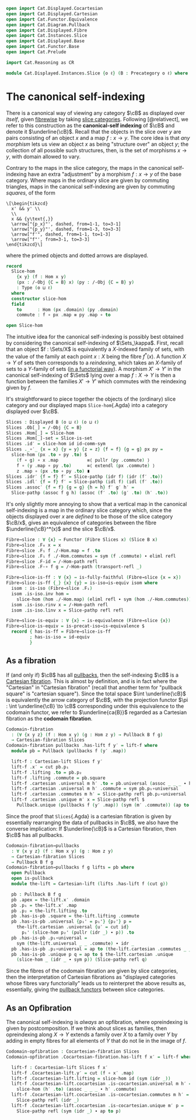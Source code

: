 ```agda
open import Cat.Displayed.Cocartesian
open import Cat.Displayed.Cartesian
open import Cat.Functor.Equivalence
open import Cat.Diagram.Pullback
open import Cat.Displayed.Fibre
open import Cat.Instances.Slice
open import Cat.Displayed.Base
open import Cat.Functor.Base
open import Cat.Prelude

import Cat.Reasoning as CR

module Cat.Displayed.Instances.Slice {o ℓ} (B : Precategory o ℓ) where
```

<!--
```agda
open Cartesian-fibration
open Cartesian-lift
open Displayed
open is-cartesian
open Functor
open CR B
open /-Obj
```
-->

# The canonical self-indexing

There is a canonical way of viewing any category $\cB$ as displayed
over _itself_, given [fibrewise] by taking [slice categories]. Following
[@relativect], we refer to this construction as the **canonical-self
indexing** of $\cB$ and denote it $\underline{\cB}$. Recall that
the objects in the slice over $y$ are pairs consisting of an object $x$
and a map $f : x \to y$. The core idea is that _any morphism_ lets us
view an object $x$ as being "structure over" an object $y$; the
collection of all possible such structures, then, is the set of
morphisms $x \to y$, with domain allowed to vary.

[fibrewise]: Cat.Displayed.Fibre.html
[slice categories]: Cat.Instances.Slice.html

Contrary to the maps in the slice category, the maps in the canonical
self-indexing have an extra "adjustment" by a morphism $f : x \to y$ of
the base category. Where maps in the ordinary slice are given by
commuting triangles, maps in the canonical self-indexing are given by
commuting _squares_, of the form

~~~{.quiver}
\[\begin{tikzcd}
  x' && y' \\
  \\
  x && {y\text{,}}
  \arrow["{p_x}"', dashed, from=1-1, to=3-1]
  \arrow["{p_y}"', dashed, from=1-3, to=3-3]
  \arrow["f'", dashed, from=1-1, to=1-3]
  \arrow["f"', from=3-1, to=3-3]
\end{tikzcd}\]
~~~

where the primed objects and dotted arrows are displayed.

```agda
record
  Slice-hom
    {x y} (f : Hom x y)
    (px : /-Obj {C = B} x) (py : /-Obj {C = B} y)
    : Type (o ⊔ ℓ)
  where
  constructor slice-hom
  field
    to      : Hom (px .domain) (py .domain)
    commute : f ∘ px .map ≡ py .map ∘ to

open Slice-hom
```

<!--
```agda
private unquoteDecl eqv = declare-record-iso eqv (quote Slice-hom)
```
-->

The intuitive idea for the canonical self-indexing is possibly best
obtained by considering the canonical self-indexing of $\Sets_\kappa$.
First, recall that an object $f : \Sets/X$ is equivalently a $X$-indexed
family of sets, with the value of the family at each point $x : X$ being
the fibre $f^*(x)$. A function $X \to Y$ of sets then corresponds to a
_reindexing_, which takes an $X$-family of sets to a $Y$-family of sets
([in a functorial way]). A morphism $X' \to Y'$ in the canonical
self-indexing of $\Sets$ lying over a map $f : X \to Y$ is then a
function between the families $X' \to Y'$ which commutes with the
reindexing given by $f$.

[in a functorial way]: Cat.Instances.Slice.html#slices-of-sets

<!--
```agda
module _ {x y} {f g : Hom x y} {px : /-Obj x} {py : /-Obj y}
         {f′ : Slice-hom f px py} {g′ : Slice-hom g px py} where

  Slice-pathp : (p : f ≡ g) → (f′ .to ≡ g′ .to) → PathP (λ i → Slice-hom (p i) px py) f′ g′
  Slice-pathp p p′ i .to = p′ i
  Slice-pathp p p′ i .commute =
    is-prop→pathp
      (λ i → Hom-set _ _ (p i ∘ px .map) (py .map ∘ (p′ i)))
      (f′ .commute)
      (g′ .commute)
      i

module _ {x y} (f : Hom x y) (px : /-Obj x) (py : /-Obj y) where
  Slice-is-set : is-set (Slice-hom f px py)
  Slice-is-set = Iso→is-hlevel 2 eqv (hlevel 2)
    where open HLevel-instance
```
-->

It's straightforward to piece together the objects of the (ordinary)
slice category and our displayed maps `Slice-hom`{.Agda} into a category
displayed over $\cB$.

```agda
Slices : Displayed B (o ⊔ ℓ) (o ⊔ ℓ)
Slices .Ob[_] = /-Obj {C = B}
Slices .Hom[_] = Slice-hom
Slices .Hom[_]-set = Slice-is-set
Slices .id′ = slice-hom id id-comm-sym
Slices ._∘′_ {x = x} {y = y} {z = z} {f = f} {g = g} px py =
  slice-hom (px .to ∘ py .to) $
    (f ∘ g) ∘ x .map           ≡⟨ pullr (py .commute) ⟩
    f ∘ (y .map ∘ py .to)      ≡⟨ extendl (px .commute) ⟩
    z .map ∘ (px .to ∘ py .to) ∎
Slices .idr′ {f = f} f′ = Slice-pathp (idr f) (idr (f′ .to))
Slices .idl′ {f = f} f′ = Slice-pathp (idl f) (idl (f′ .to))
Slices .assoc′ {f = f} {g = g} {h = h} f′ g′ h′ =
  Slice-pathp (assoc f g h) (assoc (f′ .to) (g′ .to) (h′ .to))
```

It's only slightly more annoying to show that a vertical map in the
canonical self-indexing is a map in the ordinary slice category which,
since the objects displayed over $x$ are _defined_ to be those of the
slice category $\cB/x$, gives an equivalence of categories between
the fibre $\underline{\cB}^*(x)$ and the slice $\cB/x$.

```agda
Fibre→slice : ∀ {x} → Functor (Fibre Slices x) (Slice B x)
Fibre→slice .F₀ x = x
Fibre→slice .F₁ f ./-Hom.map = f .to
Fibre→slice .F₁ f ./-Hom.commutes = sym (f .commute) ∙ eliml refl
Fibre→slice .F-id = /-Hom-path refl
Fibre→slice .F-∘ f g = /-Hom-path (transport-refl _)

Fibre→slice-is-ff : ∀ {x} → is-fully-faithful (Fibre→slice {x = x})
Fibre→slice-is-ff {_} {x} {y} = is-iso→is-equiv isom where
  isom : is-iso (Fibre→slice .F₁)
  isom .is-iso.inv hom =
    slice-hom (hom ./-Hom.map) (eliml refl ∙ sym (hom ./-Hom.commutes))
  isom .is-iso.rinv x = /-Hom-path refl
  isom .is-iso.linv x = Slice-pathp refl refl

Fibre→slice-is-equiv : ∀ {x} → is-equivalence (Fibre→slice {x})
Fibre→slice-is-equiv = is-precat-iso→is-equivalence $
  record { has-is-ff = Fibre→slice-is-ff
         ; has-is-iso = id-equiv
         }
```

## As a fibration

If (and only if) $\cB$ has all [pullbacks], then the self-indexing
$\cB$ is a [Cartesian fibration]. This is almost by definition, and
is in fact where the "Cartesian" in "Cartesian fibration" (recall that
another term for "pullback square" is "cartesian square"). Since the
total space $\int \underline{\cB}$ is equivalently the arrow category
of $\cB$, with the projection functor $\pi : \int \underline{\cB}
\to \cB$ corresponding under this equivalence to the codomain
functor, we refer to $\underline{ca{B}}$ regarded as a Cartesian
fibration as the **codomain fibration**.

```agda
Codomain-fibration
  : (∀ {x y z} (f : Hom x y) (g : Hom z y) → Pullback B f g)
  → Cartesian-fibration Slices
Codomain-fibration pullbacks .has-lift f y′ = lift-f where
  module pb = Pullback (pullbacks f (y′ .map))

  lift-f : Cartesian-lift Slices f y′
  lift-f .x′ = cut pb.p₁
  lift-f .lifting .to = pb.p₂
  lift-f .lifting .commute = pb.square
  lift-f .cartesian .universal m h′ .to = pb.universal (assoc _ _ _ ∙ h′ .commute)
  lift-f .cartesian .universal m h′ .commute = sym pb.p₁∘universal
  lift-f .cartesian .commutes m h′ = Slice-pathp refl pb.p₂∘universal
  lift-f .cartesian .unique m′ x = Slice-pathp refl $
    Pullback.unique (pullbacks f (y′ .map)) (sym (m′ .commute)) (ap to x)
```

[pullbacks]: Cat.Diagram.Pullback.html
[Cartesian fibration]: Cat.Displayed.Cartesian.html

Since the proof that `Slices`{.Agda} is a cartesian fibration is given
by essentially rearranging the data of pullbacks in $\cB$, we also
have the converse implication: If $\underline{\cB}$ is a Cartesian
fibration, then $\cB$ has all pullbacks.

```agda
Codomain-fibration→pullbacks
  : ∀ {x y z} (f : Hom x y) (g : Hom z y)
  → Cartesian-fibration Slices
  → Pullback B f g
Codomain-fibration→pullbacks f g lifts = pb where
  open Pullback
  open is-pullback
  module the-lift = Cartesian-lift (lifts .has-lift f (cut g))

  pb : Pullback B f g
  pb .apex = the-lift.x′ .domain
  pb .p₁ = the-lift.x′ .map
  pb .p₂ = the-lift.lifting .to
  pb .has-is-pb .square = the-lift.lifting .commute
  pb .has-is-pb .universal {p₁' = p₁'} {p₂'} p =
    the-lift.cartesian .universal {u′ = cut id}
      p₁' (slice-hom p₂' (pullr (idr _) ∙ p)) .to
  pb .has-is-pb .p₁∘universal =
    sym (the-lift.universal _ _ .commute) ∙ idr _
  pb .has-is-pb .p₂∘universal = ap to (the-lift.cartesian .commutes _ _)
  pb .has-is-pb .unique p q = ap to $ the-lift.cartesian .unique
    (slice-hom _ (idr _ ∙ sym p)) (Slice-pathp refl q)
```

Since the fibres of the codomain fibration are given by slice
categories, then the interpretation of Cartesian fibrations as
"displayed categories whose fibres vary functorially" leads us to
reinterpret the above results as, essentially, giving the [pullback
functors] between slice categories.

[pullback functors]: Cat.Functor.Pullback.html

## As an Opfibration

The canonical self-indexing is *always* an opfibration, where
opreindexing is given by postcomposition. If we think about slices as
families, then opreindexing along $X \to Y$ extends a family over $X$
to a family over $Y$ by adding in empty fibres for all elements of $Y$
that do not lie in the image of $f$.

```agda
Codomain-opfibration : Cocartesian-fibration Slices
Codomain-opfibration .Cocartesian-fibration.has-lift f x′ = lift-f where

  lift-f : Cocartesian-lift Slices f x′
  lift-f .Cocartesian-lift.y′ = cut (f ∘ x′ .map)
  lift-f .Cocartesian-lift.lifting = slice-hom id (sym (idr _))
  lift-f .Cocartesian-lift.cocartesian .is-cocartesian.universal m h′ =
    slice-hom (h′ .to) (assoc _ _ _ ∙ h′ .commute)
  lift-f .Cocartesian-lift.cocartesian .is-cocartesian.commutes m h′ =
    Slice-pathp refl (idr _)
  lift-f .Cocartesian-lift.cocartesian .is-cocartesian.unique m′ p =
    Slice-pathp refl (sym (idr _) ∙ ap to p)
```
